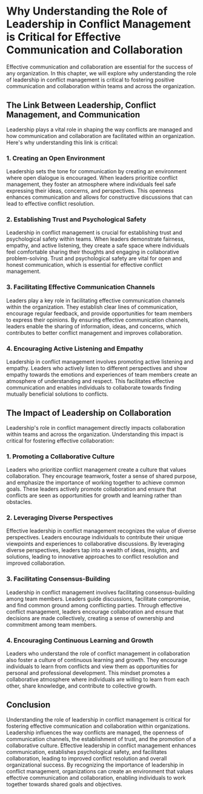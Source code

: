 Why Understanding the Role of Leadership in Conflict Management is Critical for Effective Communication and Collaboration
====================================================================================================================================

Effective communication and collaboration are essential for the success of any organization. In this chapter, we will explore why understanding the role of leadership in conflict management is critical to fostering positive communication and collaboration within teams and across the organization.

**The Link Between Leadership, Conflict Management, and Communication**
-----------------------------------------------------------------------

Leadership plays a vital role in shaping the way conflicts are managed and how communication and collaboration are facilitated within an organization. Here's why understanding this link is critical:

### **1. Creating an Open Environment**

Leadership sets the tone for communication by creating an environment where open dialogue is encouraged. When leaders prioritize conflict management, they foster an atmosphere where individuals feel safe expressing their ideas, concerns, and perspectives. This openness enhances communication and allows for constructive discussions that can lead to effective conflict resolution.

### **2. Establishing Trust and Psychological Safety**

Leadership in conflict management is crucial for establishing trust and psychological safety within teams. When leaders demonstrate fairness, empathy, and active listening, they create a safe space where individuals feel comfortable sharing their thoughts and engaging in collaborative problem-solving. Trust and psychological safety are vital for open and honest communication, which is essential for effective conflict management.

### **3. Facilitating Effective Communication Channels**

Leaders play a key role in facilitating effective communication channels within the organization. They establish clear lines of communication, encourage regular feedback, and provide opportunities for team members to express their opinions. By ensuring effective communication channels, leaders enable the sharing of information, ideas, and concerns, which contributes to better conflict management and improves collaboration.

### **4. Encouraging Active Listening and Empathy**

Leadership in conflict management involves promoting active listening and empathy. Leaders who actively listen to different perspectives and show empathy towards the emotions and experiences of team members create an atmosphere of understanding and respect. This facilitates effective communication and enables individuals to collaborate towards finding mutually beneficial solutions to conflicts.

**The Impact of Leadership on Collaboration**
---------------------------------------------

Leadership's role in conflict management directly impacts collaboration within teams and across the organization. Understanding this impact is critical for fostering effective collaboration:

### **1. Promoting a Collaborative Culture**

Leaders who prioritize conflict management create a culture that values collaboration. They encourage teamwork, foster a sense of shared purpose, and emphasize the importance of working together to achieve common goals. These leaders actively promote collaboration and ensure that conflicts are seen as opportunities for growth and learning rather than obstacles.

### **2. Leveraging Diverse Perspectives**

Effective leadership in conflict management recognizes the value of diverse perspectives. Leaders encourage individuals to contribute their unique viewpoints and experiences to collaborative discussions. By leveraging diverse perspectives, leaders tap into a wealth of ideas, insights, and solutions, leading to innovative approaches to conflict resolution and improved collaboration.

### **3. Facilitating Consensus-Building**

Leadership in conflict management involves facilitating consensus-building among team members. Leaders guide discussions, facilitate compromise, and find common ground among conflicting parties. Through effective conflict management, leaders encourage collaboration and ensure that decisions are made collectively, creating a sense of ownership and commitment among team members.

### **4. Encouraging Continuous Learning and Growth**

Leaders who understand the role of conflict management in collaboration also foster a culture of continuous learning and growth. They encourage individuals to learn from conflicts and view them as opportunities for personal and professional development. This mindset promotes a collaborative atmosphere where individuals are willing to learn from each other, share knowledge, and contribute to collective growth.

**Conclusion**
--------------

Understanding the role of leadership in conflict management is critical for fostering effective communication and collaboration within organizations. Leadership influences the way conflicts are managed, the openness of communication channels, the establishment of trust, and the promotion of a collaborative culture. Effective leadership in conflict management enhances communication, establishes psychological safety, and facilitates collaboration, leading to improved conflict resolution and overall organizational success. By recognizing the importance of leadership in conflict management, organizations can create an environment that values effective communication and collaboration, enabling individuals to work together towards shared goals and objectives.
